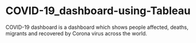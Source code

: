# COVID-19_dashboard-using-Tableau
COVID-19 dashboard is a dashboard which shows people affected, deaths, migrants and recovered by Corona virus across the world.
